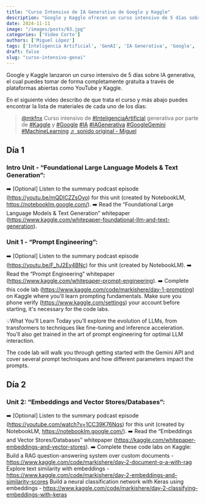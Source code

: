 ```yaml
---
title: "Curso Intensivo de IA Generativa de Google y Kaggle"
description: "Google y Kaggle ofrecen un curso intensivo de 5 días sobre IA generativa"
date: 2024-11-11
image: "/images/posts/03.jpg"
categories: ['Video Corto']
authors: ['Miguel López']
tags: ['Inteligencia Artificial', 'GenAI', 'IA Generativa', 'Google', 'Gemini', 'Kaggle', 'Python', 'Jupyter', 'LLMs', 'ChatGPT']
draft: false
slug: "curso-intensivo-genai"
---
```


Google y Kaggle lanzaron un curso intensivo de 5 días sobre IA generativa, el cual puedes tomar de forma completamente gratuita a través de plataformas abiertas como YouTube y Kaggle.

En el siguiente video describo de que trata el curso y más abajo puedes encontrar la lista de materiales de cada uno de los días:

<blockquote class="tiktok-embed" cite="https://www.tiktok.com/@mkfnx/video/7429833660779564293" data-video-id="7429833660779564293" style="max-width: 605px;min-width: 325px;" > <section> <a target="_blank" title="@mkfnx" href="https://www.tiktok.com/@mkfnx?refer=embed">@mkfnx</a> Curso intensivo de  <a title="inteligenciaartificial" target="_blank" href="https://www.tiktok.com/tag/inteligenciaartificial?refer=embed">#InteligenciaArtificial</a> generativa por parte de <a title="kaggle" target="_blank" href="https://www.tiktok.com/tag/kaggle?refer=embed">#Kaggle</a> y <a title="google" target="_blank" href="https://www.tiktok.com/tag/google?refer=embed">#Google</a>  <a title="ia" target="_blank" href="https://www.tiktok.com/tag/ia?refer=embed">#IA</a> <a title="iagenerativa" target="_blank" href="https://www.tiktok.com/tag/iagenerativa?refer=embed">#IAGenerativa</a> <a title="googlegemini" target="_blank" href="https://www.tiktok.com/tag/googlegemini?refer=embed">#GoogleGemini</a> <a title="machinelearning" target="_blank" href="https://www.tiktok.com/tag/machinelearning?refer=embed">#MachineLearning</a> <a target="_blank" title="♬ sonido original  - Miguel" href="https://www.tiktok.com/music/sonido-original-Miguel-7429833700694526725?refer=embed">♬ sonido original  - Miguel</a> </section> </blockquote> <script async src="https://www.tiktok.com/embed.js"></script>

## Día 1

### Intro Unit - “Foundational Large Language Models & Text Generation”:
➡️ [Optional] Listen to the summary podcast episode (https://youtu.be/mQDlCZZsOyo) for this unit (created by NotebookLM, https://notebooklm.google.com/).
➡️ Read the “Foundational Large Language Models & Text Generation” whitepaper (https://www.kaggle.com/whitepaper-foundational-llm-and-text-generation).

### Unit 1 - “Prompt Engineering”:
➡️ [Optional] Listen to the summary podcast episode (https://youtu.be/F_hJ2Ey4BNc) for this unit (created by NotebookLM).
➡️ Read the “Prompt Engineering” whitepaper (https://www.kaggle.com/whitepaper-prompt-engineering). 
➡️ Complete this code lab (https://www.kaggle.com/code/markishere/day-1-prompting) on Kaggle where you’ll learn prompting fundamentals. Make sure you phone verify (https://www.kaggle.com/settings) your account before starting, it's necessary for the code labs.

💡What You’ll Learn
Today you’ll explore the evolution of LLMs, from transformers to techniques like fine-tuning and inference acceleration. You’ll also get trained in the art of prompt engineering for optimal LLM interaction.

The code lab will walk you through getting started with the Gemini API and cover several prompt techniques and how different parameters impact the prompts.

## Día 2

### Unit 2: “Embeddings and Vector Stores/Databases”:
➡️ [Optional] Listen to the summary podcast episode (https://youtube.com/watch?v=1CC39K76Nqs) for this unit (created by NotebookLM, https://notebooklm.google.com/).
➡️ Read the “Embeddings and Vector Stores/Databases” whitepaper (https://kaggle.com/whitepaper-embeddings-and-vector-stores).
➡️ Complete these code labs on Kaggle:
Build a RAG question-answering system over custom documents - https://www.kaggle.com/code/markishere/day-2-document-q-a-with-rag
Explore text similarity with embeddings - https://www.kaggle.com/code/markishere/day-2-embeddings-and-similarity-scores
Build a neural classification network with Keras using embeddings - https://www.kaggle.com/code/markishere/day-2-classifying-embeddings-with-keras